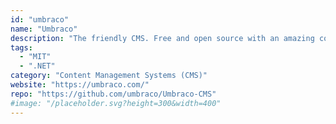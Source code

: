 ```yaml
---
id: "umbraco"
name: "Umbraco"
description: "The friendly CMS. Free and open source with an amazing community."
tags:
  - "MIT"
  - ".NET"
category: "Content Management Systems (CMS)"
website: "https://umbraco.com/"
repo: "https://github.com/umbraco/Umbraco-CMS"
#image: "/placeholder.svg?height=300&width=400"
---
```


